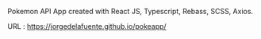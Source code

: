 Pokemon API App created with React JS, Typescript, Rebass, SCSS, Axios.

URL : https://jorgedelafuente.github.io/pokeapp/